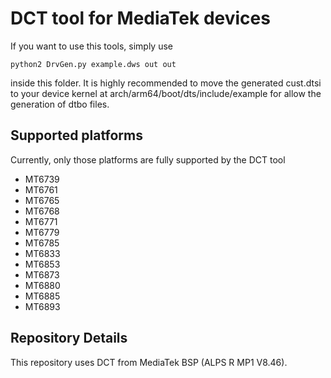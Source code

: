 # DCT tool for MediaTek devices

If you want to use this tools, simply use

    python2 DrvGen.py example.dws out out

inside this folder. It is highly recommended to move the generated cust.dtsi to
your device kernel at arch/arm64/boot/dts/include/example for allow the generation of dtbo files.

## Supported platforms
Currently, only those platforms are fully supported by the DCT tool

- MT6739
- MT6761
- MT6765
- MT6768
- MT6771
- MT6779
- MT6785
- MT6833
- MT6853
- MT6873
- MT6880
- MT6885
- MT6893

## Repository Details
This repository uses DCT from MediaTek BSP (ALPS R MP1 V8.46).
